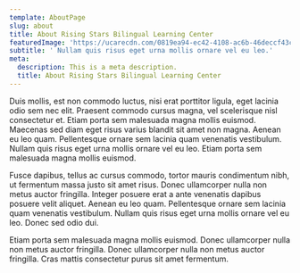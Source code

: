 ```yaml
---
template: AboutPage
slug: about
title: About Rising Stars Bilingual Learning Center
featuredImage: 'https://ucarecdn.com/0819ea94-ec42-4108-ac6b-46deccf43cae/'
subtitle: ' Nullam quis risus eget urna mollis ornare vel eu leo.'
meta:
  description: This is a meta description.
  title: About Rising Stars Bilingual Learning Center
---
```


Duis mollis, est non commodo luctus, nisi erat porttitor ligula, eget lacinia odio sem nec elit. Praesent commodo cursus magna, vel scelerisque nisl consectetur et. Etiam porta sem malesuada magna mollis euismod. Maecenas sed diam eget risus varius blandit sit amet non magna. Aenean eu leo quam. Pellentesque ornare sem lacinia quam venenatis vestibulum. Nullam quis risus eget urna mollis ornare vel eu leo. Etiam porta sem malesuada magna mollis euismod.

Fusce dapibus, tellus ac cursus commodo, tortor mauris condimentum nibh, ut fermentum massa justo sit amet risus. Donec ullamcorper nulla non metus auctor fringilla. Integer posuere erat a ante venenatis dapibus posuere velit aliquet. Aenean eu leo quam. Pellentesque ornare sem lacinia quam venenatis vestibulum. Nullam quis risus eget urna mollis ornare vel eu leo. Donec sed odio dui.

Etiam porta sem malesuada magna mollis euismod. Donec ullamcorper nulla non metus auctor fringilla. Donec ullamcorper nulla non metus auctor fringilla. Cras mattis consectetur purus sit amet fermentum.
